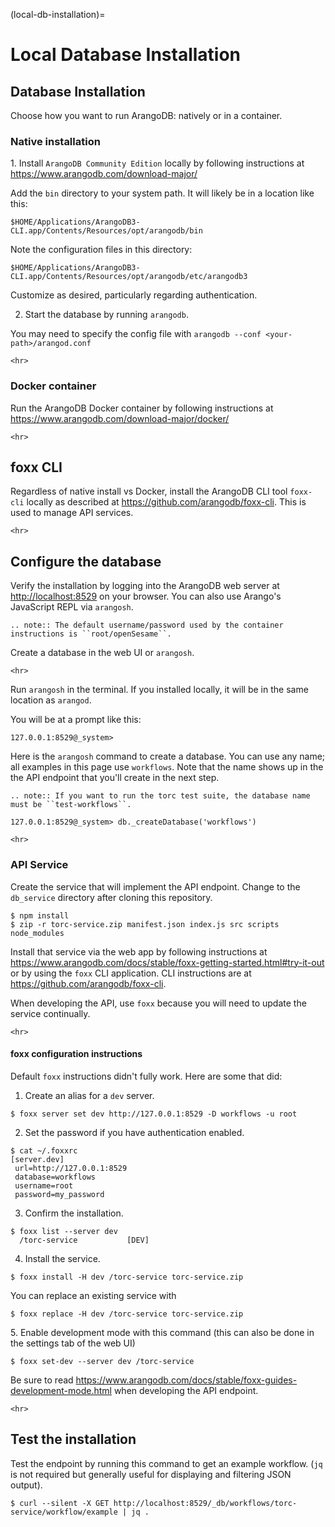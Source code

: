 (local-db-installation)=

# Local Database Installation

## Database Installation

Choose how you want to run ArangoDB: natively or in a container.

### Native installation

1\. Install `ArangoDB Community Edition` locally by following instructions at
<https://www.arangodb.com/download-major/>

Add the `bin` directory to your system path. It will likely be in a location like this:

```
$HOME/Applications/ArangoDB3-CLI.app/Contents/Resources/opt/arangodb/bin
```

Note the configuration files in this directory:

```
$HOME/Applications/ArangoDB3-CLI.app/Contents/Resources/opt/arangodb/etc/arangodb3
```

Customize as desired, particularly regarding authentication.

2. Start the database by running `arangodb`.

You may need to specify the config file with `arangodb --conf <your-path>/arangod.conf`

```{raw} html
<hr>
```

### Docker container

Run the ArangoDB Docker container by following instructions at
<https://www.arangodb.com/download-major/docker/>

```{raw} html
<hr>
```

## foxx CLI

Regardless of native install vs Docker, install the ArangoDB CLI tool `foxx-cli`
locally as described at <https://github.com/arangodb/foxx-cli>. This is used to manage API services.

```{raw} html
<hr>
```

## Configure the database

Verify the installation by logging into the ArangoDB web server at <http://localhost:8529>
on your browser. You can also use Arango's JavaScript REPL via `arangosh`.

```{eval-rst}
.. note:: The default username/password used by the container instructions is ``root/openSesame``.
```

Create a database in the web UI or `arangosh`.

```{raw} html
<hr>
```

Run `arangosh` in the terminal. If you installed locally, it will be in the same location as
`arangod`.

You will be at a prompt like this:

```
127.0.0.1:8529@_system>
```

Here is the `arangosh` command to create a database. You can use any name; all examples in this
page use `workflows`. Note that the name shows up in the the API endpoint that you'll create
in the next step.

```{eval-rst}
.. note:: If you want to run the torc test suite, the database name must be ``test-workflows``.
```

```console
127.0.0.1:8529@_system> db._createDatabase('workflows')
```

```{raw} html
<hr>
```

### API Service

Create the service that will implement the API endpoint. Change to the `db_service` directory
after cloning this repository.

```console
$ npm install
$ zip -r torc-service.zip manifest.json index.js src scripts node_modules
```

Install that service via the web app by following instructions at
<https://www.arangodb.com/docs/stable/foxx-getting-started.html#try-it-out> or by using the `foxx`
CLI application. CLI instructions are at <https://github.com/arangodb/foxx-cli>.

When developing the API, use `foxx` because you will need to update the service continually.

```{raw} html
<hr>
```

#### foxx configuration instructions

Default `foxx` instructions didn't fully work. Here are some that did:

1. Create an alias for a `dev` server.

```console
$ foxx server set dev http://127.0.0.1:8529 -D workflows -u root
```

2. Set the password if you have authentication enabled.

```console
$ cat ~/.foxxrc
[server.dev]
 url=http://127.0.0.1:8529
 database=workflows
 username=root
 password=my_password
```

3. Confirm the installation.

```console
$ foxx list --server dev
  /torc-service           [DEV]
```

4. Install the service.

```console
$ foxx install -H dev /torc-service torc-service.zip
```

You can replace an existing service with

```console
$ foxx replace -H dev /torc-service torc-service.zip
```

5\. Enable development mode with this command (this can also be done in the settings tab of the web
UI)

```console
$ foxx set-dev --server dev /torc-service
```

Be sure to read <https://www.arangodb.com/docs/stable/foxx-guides-development-mode.html> when
developing the API endpoint.

```{raw} html
<hr>
```

## Test the installation

Test the endpoint by running this command to get an example workflow. (`jq` is not required but
generally useful for displaying and filtering JSON output).

```console
$ curl --silent -X GET http://localhost:8529/_db/workflows/torc-service/workflow/example | jq .
```

